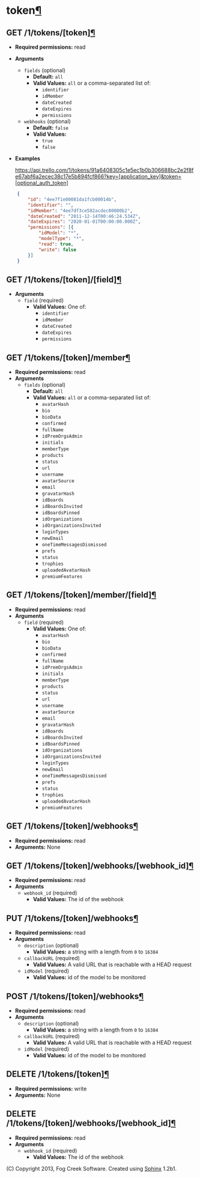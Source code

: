 # token[¶](index.html.md#token)

## GET /1/tokens/[token][¶](index.html.md#get-1-tokens-token)

  * **Required permissions:** read
  * **Arguments**
    * `fields` (optional)
      * **Default:** `all`
      * **Valid Values:** `all` or a comma-separated list of:
        * `identifier`
        * `idMember`
        * `dateCreated`
        * `dateExpires`
        * `permissions`
    * `webhooks` (optional)
      * **Default:** `false`
      * **Valid Values:**
        * `true`
        * `false`
  * **Examples**
    
    https://api.trello.com/1/tokens/91a6408305c1e5ec1b0b306688bc2e2f8fe67abf6a2ecec38c17e5b894fcf866?key=[application_key]&token=[optional_auth_token]

```json    
    {
        "id": "4ee7f1e00081da1fcb00014b",
        "identifier": "",
        "idMember": "4ee7df3ce582acdec80000b2",
        "dateCreated": "2011-12-14T00:46:24.534Z",
        "dateExpires": "2020-01-01T00:00:00.000Z",
        "permissions": [{
            "idModel": "*",
            "modelType": "*",
            "read": true,
            "write": false
        }]
    }
```

## GET /1/tokens/[token]/[field][¶](index.html.md#get-1-tokens-token-field)

  * **Arguments**
    * `field` (required)
      * **Valid Values:** One of:
        * `identifier`
        * `idMember`
        * `dateCreated`
        * `dateExpires`
        * `permissions`

## GET /1/tokens/[token]/member[¶](index.html.md#get-1-tokens-token-member)

  * **Required permissions:** read
  * **Arguments**
    * `fields` (optional)
      * **Default:** `all`
      * **Valid Values:** `all` or a comma-separated list of:
        * `avatarHash`
        * `bio`
        * `bioData`
        * `confirmed`
        * `fullName`
        * `idPremOrgsAdmin`
        * `initials`
        * `memberType`
        * `products`
        * `status`
        * `url`
        * `username`
        * `avatarSource`
        * `email`
        * `gravatarHash`
        * `idBoards`
        * `idBoardsInvited`
        * `idBoardsPinned`
        * `idOrganizations`
        * `idOrganizationsInvited`
        * `loginTypes`
        * `newEmail`
        * `oneTimeMessagesDismissed`
        * `prefs`
        * `status`
        * `trophies`
        * `uploadedAvatarHash`
        * `premiumFeatures`

## GET /1/tokens/[token]/member/[field][¶](index.html.md#get-1-tokens-token-member-field)

  * **Required permissions:** read
  * **Arguments**
    * `field` (required)
      * **Valid Values:** One of:
        * `avatarHash`
        * `bio`
        * `bioData`
        * `confirmed`
        * `fullName`
        * `idPremOrgsAdmin`
        * `initials`
        * `memberType`
        * `products`
        * `status`
        * `url`
        * `username`
        * `avatarSource`
        * `email`
        * `gravatarHash`
        * `idBoards`
        * `idBoardsInvited`
        * `idBoardsPinned`
        * `idOrganizations`
        * `idOrganizationsInvited`
        * `loginTypes`
        * `newEmail`
        * `oneTimeMessagesDismissed`
        * `prefs`
        * `status`
        * `trophies`
        * `uploadedAvatarHash`
        * `premiumFeatures`

## GET /1/tokens/[token]/webhooks[¶](index.html.md#get-1-tokens-token-webhooks)

  * **Required permissions:** read
  * **Arguments:** None

## GET /1/tokens/[token]/webhooks/[webhook_id][¶](index.html.md#get-1-tokens-token-webhooks-idwebhook)

  * **Required permissions:** read
  * **Arguments**
    * `webhook_id` (required)
      * **Valid Values:** The id of the webhook

## PUT /1/tokens/[token]/webhooks[¶](index.html.md#put-1-tokens-token-webhooks)

  * **Required permissions:** read
  * **Arguments**
    * `description` (optional)
      * **Valid Values:** a string with a length from `0` to `16384`
    * `callbackURL` (required)
      * **Valid Values:** A valid URL that is reachable with a HEAD request
    * `idModel` (required)
      * **Valid Values:** id of the model to be monitored

## POST /1/tokens/[token]/webhooks[¶](index.html.md#post-1-tokens-token-webhooks)

  * **Required permissions:** read
  * **Arguments**
    * `description` (optional)
      * **Valid Values:** a string with a length from `0` to `16384`
    * `callbackURL` (required)
      * **Valid Values:** A valid URL that is reachable with a HEAD request
    * `idModel` (required)
      * **Valid Values:** id of the model to be monitored

## DELETE /1/tokens/[token][¶](index.html.md#delete-1-tokens-token)

  * **Required permissions:** write
  * **Arguments:** None

## DELETE /1/tokens/[token]/webhooks/[webhook_id][¶](index.html.md#delete-1-tokens-token-webhooks-idwebhook)

  * **Required permissions:** read
  * **Arguments**
    * `webhook_id` (required)
      * **Valid Values:** The id of the webhook

(C) Copyright 2013, Fog Creek Software. Created using
[Sphinx](http://sphinx.pocoo.org/) 1.2b1.
